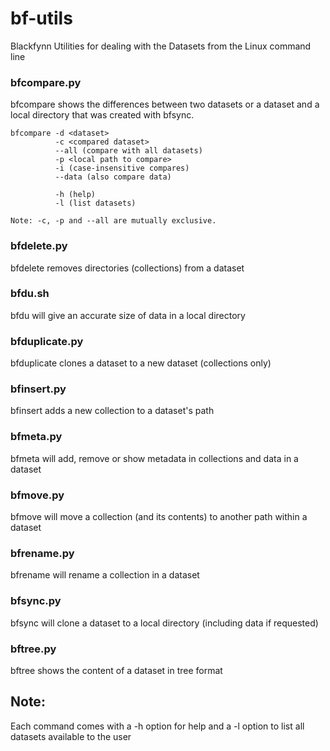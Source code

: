 # bf-utils
Blackfynn Utilities for dealing with the Datasets from the Linux command line
### bfcompare.py
bfcompare shows the differences between two datasets or a dataset and a local directory that was created with bfsync.
```
bfcompare -d <dataset>
          -c <compared dataset>
          --all (compare with all datasets)
          -p <local path to compare>
          -i (case-insensitive compares)
          --data (also compare data)

          -h (help)
          -l (list datasets)

Note: -c, -p and --all are mutually exclusive.
```
### bfdelete.py
bfdelete removes directories (collections) from a dataset 
### bfdu.sh
bfdu will give an accurate size of data in a local directory
### bfduplicate.py
bfduplicate clones a dataset to a new dataset (collections only)
### bfinsert.py
bfinsert adds a new collection to a dataset's path
### bfmeta.py
bfmeta will add, remove or show metadata in collections and data in a dataset
### bfmove.py
bfmove will move a collection (and its contents) to another path within a dataset
### bfrename.py
bfrename will rename a collection in a dataset
### bfsync.py
bfsync will clone a dataset to a local directory (including data if requested)
### bftree.py
bftree shows the content of a dataset in tree format
## Note:
Each command comes with a -h option for help and a -l option to list all datasets available to the user
